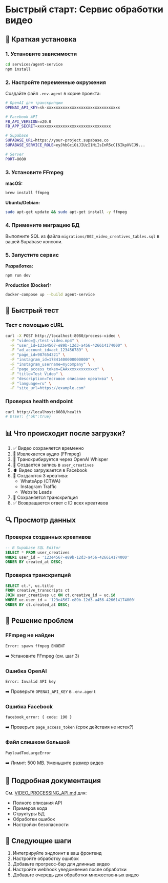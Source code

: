# Быстрый старт: Сервис обработки видео

## 🚀 Краткая установка

### 1. Установите зависимости

```bash
cd services/agent-service
npm install
```

### 2. Настройте переменные окружения

Создайте файл `.env.agent` в корне проекта:

```bash
# OpenAI для транскрипции
OPENAI_API_KEY=sk-xxxxxxxxxxxxxxxxxxxxxxxxxxxxxxxx

# Facebook API
FB_API_VERSION=v20.0
FB_APP_SECRET=xxxxxxxxxxxxxxxxxxxxxxxxxxxxxxxx

# Supabase
SUPABASE_URL=https://your-project.supabase.co
SUPABASE_SERVICE_ROLE=eyJhbGciOiJIUzI1NiIsInR5cCI6IkpXVCJ9...

# Server
PORT=8080
```

### 3. Установите FFmpeg

**macOS:**
```bash
brew install ffmpeg
```

**Ubuntu/Debian:**
```bash
sudo apt-get update && sudo apt-get install -y ffmpeg
```

### 4. Примените миграцию БД

Выполните SQL из файла `migrations/002_video_creatives_tables.sql` в вашей Supabase консоли.

### 5. Запустите сервис

**Разработка:**
```bash
npm run dev
```

**Production (Docker):**
```bash
docker-compose up --build agent-service
```

## 📝 Быстрый тест

### Тест с помощью cURL

```bash
curl -X POST http://localhost:8080/process-video \
  -F "video=@./test-video.mp4" \
  -F "user_id=123e4567-e89b-12d3-a456-426614174000" \
  -F "ad_account_id=act_123456789" \
  -F "page_id=987654321" \
  -F "instagram_id=17841400000000000" \
  -F "instagram_username=mycompany" \
  -F "page_access_token=EAAxxxxxxxxxxxxx" \
  -F "title=Test Video" \
  -F "description=Тестовое описание креатива" \
  -F "language=ru" \
  -F "site_url=https://example.com"
```

### Проверка health endpoint

```bash
curl http://localhost:8080/health
# Ответ: {"ok":true}
```

## 📊 Что происходит после загрузки?

1. ✅ Видео сохраняется временно
2. 🎵 Извлекается аудио (FFmpeg)
3. 📝 Транскрибируется через OpenAI Whisper
4. 💾 Создается запись в `user_creatives`
5. ⬆️ Видео загружается в Facebook
6. 🎨 Создаются 3 креатива:
   - WhatsApp (CTWA)
   - Instagram Traffic
   - Website Leads
7. 💾 Сохраняется транскрипция
8. ✅ Возвращается ответ с ID всех креативов

## 🔍 Просмотр данных

### Проверка созданных креативов

```sql
-- В Supabase SQL Editor
SELECT * FROM user_creatives 
WHERE user_id = '123e4567-e89b-12d3-a456-426614174000'
ORDER BY created_at DESC;
```

### Проверка транскрипций

```sql
SELECT ct.*, uc.title
FROM creative_transcripts ct
JOIN user_creatives uc ON ct.creative_id = uc.id
WHERE uc.user_id = '123e4567-e89b-12d3-a456-426614174000'
ORDER BY ct.created_at DESC;
```

## 🐛 Решение проблем

### FFmpeg не найден
```
Error: spawn ffmpeg ENOENT
```
➡️ Установите FFmpeg (см. шаг 3)

### Ошибка OpenAI
```
Error: Invalid API key
```
➡️ Проверьте `OPENAI_API_KEY` в `.env.agent`

### Ошибка Facebook
```
facebook_error: { code: 190 }
```
➡️ Проверьте `page_access_token` (срок действия не истек?)

### Файл слишком большой
```
PayloadTooLargeError
```
➡️ Лимит: 500 MB. Уменьшите размер видео

## 📖 Подробная документация

См. [VIDEO_PROCESSING_API.md](./VIDEO_PROCESSING_API.md) для:
- Полного описания API
- Примеров кода
- Структуры БД
- Обработки ошибок
- Настройки безопасности

## 🎯 Следующие шаги

1. Интегрируйте эндпоинт в ваш фронтенд
2. Настройте обработку ошибок
3. Добавьте прогресс-бар для длинных видео
4. Настройте webhook уведомления после обработки
5. Добавьте очередь для обработки множественных видео
